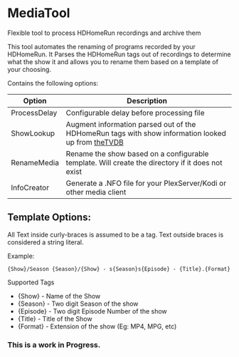 # MediaTool
Flexible tool to process HDHomeRun recordings and archive them

This tool automates the renaming of programs recorded by your HDHomeRun. It Parses the HDHomeRun tags out of recordings to determine what the show it and allows you to rename them based on a template of your choosing.

Contains the following options:

Option | Description
------------ | -------------
ProcessDelay | Configurable delay before processing file
ShowLookup | Augment information parsed out of the HDHomeRun tags with show information looked up from [theTVDB](https://www.thetvdb.com/)
RenameMedia | Rename the show based on a configurable template. Will create the directory if it does not exist
InfoCreator | Generate a .NFO file for your PlexServer/Kodi or other media client


Template Options:
-----------
All Text inside curly-braces is assumed to be a tag. Text outside braces is considered a string literal.

Example:

`{Show}/Season {Season}/{Show} - s{Season}s{Episode} - {Title}.{Format}`

Supported Tags
- {Show} - Name of the Show
- {Season} - Two digit Season of the show
- {Episode} - Two digit Episode Number of the show
- {Title} - Title of the Show
- {Format} - Extension of the show (Eg: MP4, MPG, etc)



### This is a work in Progress.
